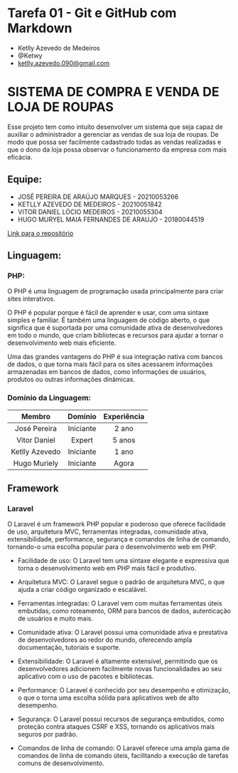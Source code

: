 # Tarefa 01 - Git e GitHub com Markdown

* Ketlly Azevedo de Medeiros
* @Ketwy
* ketlly.azevedo.090@gmail.com

# SISTEMA DE COMPRA E VENDA DE LOJA DE ROUPAS

Esse projeto tem como intuito desenvolver um sistema que seja capaz de auxiliar
o administrador a gerenciar as vendas de sua loja de roupas. De modo que possa ser
facilmente cadastrado todas as vendas realizadas e que o dono da loja possa observar o
funcionamento da empresa com mais eficácia.

## Equipe:

* JOSÉ PEREIRA DE ARAÚJO MARQUES -  20210053266
* KETLLY AZEVEDO DE MEDEIROS - 20210051842
* VITOR DANIEL LÓCIO MEDEIROS - 20210055304
* HUGO MURYEL MAIA FERNANDES DE ARAUJO - 20180044519

[Link para o repositório](https://github.com/vitordaniel31/sisvenda.git)

## Linguagem: 
### PHP:
O PHP é uma linguagem de programação usada principalmente para criar sites interativos.

O PHP é popular porque é fácil de aprender e usar, com uma sintaxe simples e familiar. É também uma linguagem de código aberto, o que significa que é suportada por uma comunidade ativa de desenvolvedores em todo o mundo, que criam bibliotecas e recursos para ajudar a tornar o desenvolvimento web mais eficiente.

Uma das grandes vantagens do PHP é sua integração nativa com bancos de dados, o que torna mais fácil para os sites acessarem informações armazenadas em bancos de dados, como informações de usuários, produtos ou outras informações dinâmicas.


### Domínio da Linguagem:

Membro          | Domínio       | Experiência
:--------------:|:-------------:|:-------:
José Pereira   | Iniciante     | 2 ano
Vitor Daniel  | Expert | 5 anos
Ketlly Azevedo  | Iniciante | 1 ano
Hugo Muriely | Iniciante     | Agora

## Framework
### Laravel

O Laravel é um framework PHP popular e poderoso que oferece facilidade de uso, arquitetura MVC, ferramentas integradas, comunidade ativa, extensibilidade, performance, segurança e comandos de linha de comando, tornando-o uma escolha popular para o desenvolvimento web em PHP.

* Facilidade de uso: O Laravel tem uma sintaxe elegante e expressiva que torna o desenvolvimento web em PHP mais fácil e produtivo.

* Arquitetura MVC: O Laravel segue o padrão de arquitetura MVC, o que ajuda a criar código organizado e escalável.

* Ferramentas integradas: O Laravel vem com muitas ferramentas úteis embutidas, como roteamento, ORM para bancos de dados, autenticação de usuários e muito mais.

* Comunidade ativa: O Laravel possui uma comunidade ativa e prestativa de desenvolvedores ao redor do mundo, oferecendo ampla documentação, tutoriais e suporte.

* Extensibilidade: O Laravel é altamente extensível, permitindo que os desenvolvedores adicionem facilmente novas funcionalidades ao seu aplicativo com o uso de pacotes e bibliotecas.

* Performance: O Laravel é conhecido por seu desempenho e otimização, o que o torna uma escolha sólida para aplicativos web de alto desempenho.

* Segurança: O Laravel possui recursos de segurança embutidos, como proteção contra ataques CSRF e XSS, tornando os aplicativos mais seguros por padrão.

* Comandos de linha de comando: O Laravel oferece uma ampla gama de comandos de linha de comando úteis, facilitando a execução de tarefas comuns de desenvolvimento.
